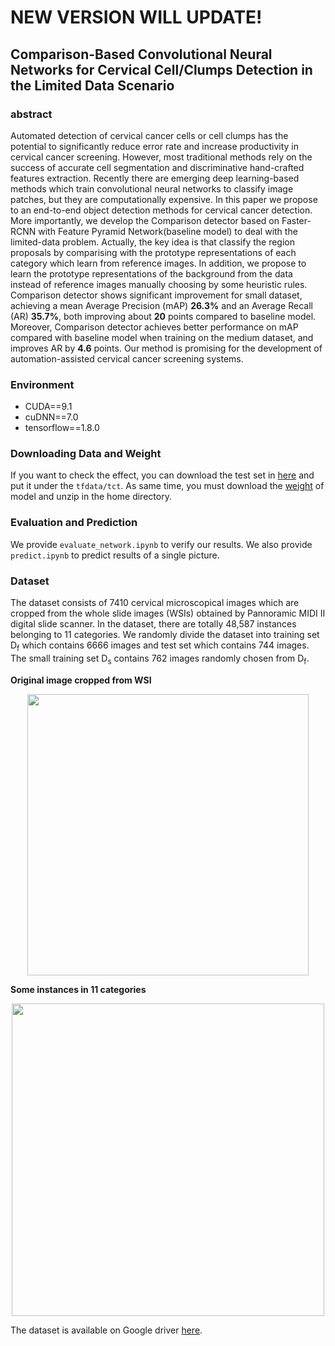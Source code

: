 # NEW VERSION WILL UPDATE!

## Comparison-Based Convolutional Neural Networks for Cervical Cell/Clumps Detection in the Limited Data Scenario

### abstract
Automated detection of cervical cancer cells or cell clumps has the potential to significantly
 reduce error rate and increase productivity in cervical cancer screening. However, most traditional 
 methods rely on the success of accurate cell segmentation and discriminative hand-crafted features 
 extraction. Recently there are emerging deep learning-based methods which train convolutional neural 
 networks to classify image patches, but they are computationally expensive. In this paper we 
 propose to an end-to-end object detection methods for cervical cancer detection. More importantly, we develop the Comparison detector based on Faster-RCNN with Feature Pyramid Network(baseline model) to deal with 
 the limited-data problem. Actually, the key idea is that classify the region proposals by comparising with the prototype representations of each category which learn from reference images. In addition, we propose to learn the prototype representations of the background
 from the data instead of reference images manually choosing by some heuristic rules. Comparison detector shows significant improvement for small dataset, achieving a mean Average Precision (mAP) __26.3%__ and an Average Recall (AR) __35.7%__,
 both improving about __20__ points compared to baseline model. Moreover, Comparison detector achieves better performance on mAP compared with baseline model when training on the medium dataset, and improves AR by __4.6__ points. Our method is promising for the development of automation-assisted cervical cancer screening systems.

### Environment
* CUDA==9.1
* cuDNN==7.0
* tensorflow==1.8.0

### Downloading Data and Weight
If you want to check the effect, you can download the test set in [here](https://pan.baidu.com/s/1BYU3DsX8J8AiaKbE43Iqgw) and put it under the `tfdata/tct`. As same time, you must download the [weight](https://pan.baidu.com/s/1fC3fsKzwfGxq7BxvMjzC1Q) of model and unzip in the home directory.

### Evaluation and Prediction

We provide `evaluate_network.ipynb` to verify our results. We also provide `predict.ipynb` to predict results of a single picture.

### Dataset
The dataset consists of 7410 cervical microscopical images which are cropped from the whole slide images (WSIs) obtained by Pannoramic MIDI II digital slide scanner. In the dataset, there are totally 48,587 instances belonging to 11 categories. We randomly divide the dataset into training set D<sub>f</sub> which contains 6666 images and test set which contains 744 images. The small training set D<sub>s</sub> contains 762 images randomly chosen from D<sub>f</sub>.

__Original image cropped from WSI__
<p align="center">
  <img width="450" src="https://github.com/ZhiHuaYin/ComparisonDetector/blob/master/images/README/orig.jpg" />
</p>

__Some instances in 11 categories__
<p align="center">
  <img width="500" src="https://github.com/ZhiHuaYin/ComparisonDetector/blob/master/images/README/categories.png" />
</p>

The dataset is available on Google driver [here](https://drive.google.com/drive/folders/1YzPkv6rHLNQXA6QmEUoCl9mWV9fQFsik).
